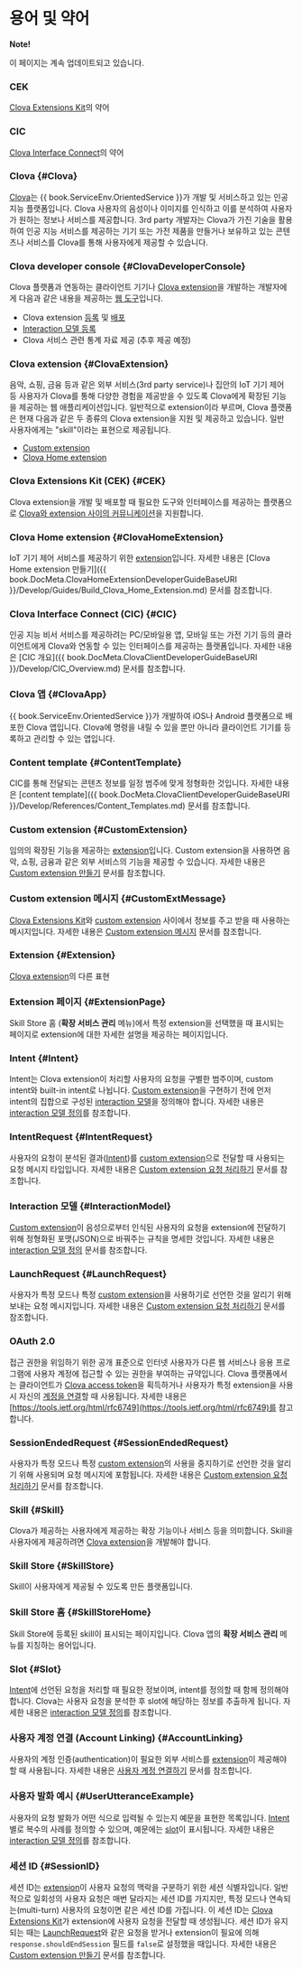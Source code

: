 <!-- Note! This content includes shared parts. Therefore, when you update this file, you should beware of synchronization. -->

<!-- Start of the shared content: Glossary -->

# 용어 및 약어

<div class="note">
  <p><strong>Note!</strong></p>
  <p>이 페이지는 계속 업데이트되고 있습니다.</p>
</div>

### CEK
[Clova Extensions Kit](#CEK)의 약어

### CIC
[Clova Interface Connect](#CIC)의 약어

### Clova {#Clova}
[Clova](https://clova.ai)는 {{ book.ServiceEnv.OrientedService }}가 개발 및 서비스하고 있는 인공지능 플랫폼입니다. Clova 사용자의 음성이나 이미지를 인식하고 이를 분석하여 사용자가 원하는 정보나 서비스를 제공합니다. 3rd party 개발자는 Clova가 가진 기술을 활용하여 인공 지능 서비스를 제공하는 기기 또는 가전 제품을 만들거나 보유하고 있는 콘텐츠나 서비스를 Clova를 통해 사용자에게 제공할 수 있습니다.

### Clova developer console {#ClovaDeveloperConsole}
Clova 플랫폼과 연동하는 클라이언트 기기나 [Clova extension](#ClovaExtension)을 개발하는 개발자에게 다음과 같은 내용을 제공하는 <a target="_blank" href="{{ book.ServiceEnv.DeveloperConsoleURI }}">웹 도구</a>입니다.
* Clova extension [등록](/DevConsole/Guides/Register_Custom_Extension.md) 및 [배포](/DevConsole/Guides/Deploy_Custom_Extension.md)
* [Interaction 모델 등록](/DevConsole/Guides/Register_Interaction_Model.md)
* Clova 서비스 관련 통계 자료 제공 (추후 제공 예정)

### Clova extension {#ClovaExtension}
음악, 쇼핑, 금융 등과 같은 외부 서비스(3rd party service)나 집안의 IoT 기기 제어 등 사용자가 Clova를 통해 다양한 경험을 제공받을 수 있도록 Clova에게 확장된 기능을 제공하는 웹 애플리케이션입니다. 일반적으로 extension이라 부르며, Clova 플랫폼은 현재 다음과 같은 두 종류의 Clova extension을 지원 및 제공하고 있습니다. 일반 사용자에게는 "skill"이라는 표현으로 제공됩니다.
* [Custom extension](#CustomExtension)
* [Clova Home extension](#ClovaHomeExtension)

### Clova Extensions Kit (CEK) {#CEK}
Clova extension을 개발 및 배포할 때 필요한 도구와 인터페이스를 제공하는 플랫폼으로 [Clova와 extension 사이의 커뮤니케이션](/Develop/CEK_Overview.md)을 지원합니다.

### Clova Home extension {#ClovaHomeExtension}
IoT 기기 제어 서비스를 제공하기 위한 [extension](#ClovaExtension)입니다. 자세한 내용은 [Clova Home extension 만들기]({{ book.DocMeta.ClovaHomeExtensionDeveloperGuideBaseURI }}/Develop/Guides/Build_Clova_Home_Extension.md) 문서를 참조합니다.

### Clova Interface Connect (CIC) {#CIC}
인공 지능 비서 서비스를 제공하려는 PC/모바일용 앱, 모바일 또는 가전 기기 등의 클라이언트에게 Clova와 연동할 수 있는 인터페이스를 제공하는 플랫폼입니다. 자세한 내용은 [CIC 개요]({{ book.DocMeta.ClovaClientDeveloperGuideBaseURI }}/Develop/CIC_Overview.md) 문서를 참조합니다.

### Clova 앱 {#ClovaApp}

{{ book.ServiceEnv.OrientedService }}가 개발하여 iOS나 Android 플랫폼으로 배포한 Clova 앱입니다. Clova에 명령을 내릴 수 있을 뿐만 아니라 클라이언트 기기를 등록하고 관리할 수 있는 앱입니다.

### Content template {#ContentTemplate}
CIC를 통해 전달되는 콘텐츠 정보를 일정 범주에 맞게 정형화한 것입니다. 자세한 내용은 [content template]({{ book.DocMeta.ClovaClientDeveloperGuideBaseURI }}/Develop/References/Content_Templates.md) 문서를 참조합니다.

### Custom extension {#CustomExtension}
임의의 확장된 기능을 제공하는 [extension](#ClovaExtension)입니다. Custom extension을 사용하면 음악, 쇼핑, 금융과 같은 외부 서비스의 기능을 제공할 수 있습니다. 자세한 내용은 [Custom extension 만들기](/Develop/Guides/Build_Custom_Extension.md) 문서를 참조합니다.

### Custom extension 메시지 {#CustomExtMessage}
[Clova Extensions Kit](#CEK)와 [custom extension](#CustomExtension) 사이에서 정보를 주고 받을 때 사용하는 메시지입니다. 자세한 내용은 [Custom extension 메시지](/Develop/References/CEK_API.md#CustomExtMessage) 문서를 참조합니다.

### Extension {#Extension}
[Clova extension](#ClovaExtension)의 다른 표현

### Extension 페이지 {#ExtensionPage}

Skill Store 홈 (**확장 서비스 관리** 메뉴)에서 특정 extension을 선택했을 때 표시되는 페이지로 extension에 대한 자세한 설명을 제공하는 페이지입니다.

### Intent {#Intent}
Intent는 Clova extension이 처리할 사용자의 요청을 구별한 범주이며, custom intent와 built-in intent로 나뉩니다. [Custom extension](#CustomExtension)을 구현하기 전에 먼저 intent의 집합으로 구성된 [interaction 모델](#InteractionModel)을 정의해야 합니다. 자세한 내용은 [interaction 모델 정의](/Design/Design_Custom_Extension.md#DefineInteractionModel)를 참조합니다.

### IntentRequest {#IntentRequest}

사용자의 요청이 분석된 결과([Intent](#Intent))를 [custom extension](#CustomExtension)으로 전달할 때 사용되는 요청 메시지 타입입니다. 자세한 내용은 [Custom extension 요청 처리하기](/Develop/Guides/Build_Custom_Extension.md#HandleCustomExtensionRequest) 문서를 참조합니다.

### Interaction 모델 {#InteractionModel}
[Custom extension](#CustomExtension)이 음성으로부터 인식된 사용자의 요청을 extension에 전달하기 위해 정형화된 포맷(JSON)으로 바꿔주는 규칙을 명세한 것입니다. 자세한 내용은 [interaction 모델 정의](/Design/Design_Custom_Extension.md#DefineInteractionModel) 문서를 참조합니다.

### LaunchRequest {#LaunchRequest}
사용자가 특정 모드나 특정 [custom extension](#CustomExtension)을 사용하기로 선언한 것을 알리기 위해 보내는 요청 메시지입니다. 자세한 내용은 [Custom extension 요청 처리하기](/Develop/Guides/Build_Custom_Extension.md#HandleCustomExtensionRequest) 문서를 참조합니다.

### OAuth 2.0
접근 권한을 위임하기 위한 공개 표준으로 인터넷 사용자가 다른 웹 서비스나 응용 프로그램에 사용자 계정에 접근할 수 있는 권한을 부여하는 규약입니다. Clova 플랫폼에서는 클라이언트가 [Clova access token](#ClovaAccessToken)을 획득하거나 사용자가 특정 extension을 사용 시 자신의 [계정을 연결](/Develop/Guides/Link_User_Account.md)할 때 사용됩니다. 자세한 내용은 [https://tools.ietf.org/html/rfc6749](https://tools.ietf.org/html/rfc6749)를 참고합니다.

### SessionEndedRequest {#SessionEndedRequest}
사용자가 특정 모드나 특정 [custom extension](#CustomExtension)의 사용을 중지하기로 선언한 것을 알리기 위해 사용되며 요청 메시지에 포함됩니다. 자세한 내용은 [Custom extension 요청 처리하기](/Develop/Guides/Build_Custom_Extension.md#HandleCustomExtensionRequest) 문서를 참조합니다.

### Skill {#Skill}

Clova가 제공하는 사용자에게 제공하는 확장 기능이나 서비스 등을 의미합니다. Skill을 사용자에게 제공하려면 [Clova extension](#ClovaExtension)을 개발해야 합니다.

### Skill Store {#SkillStore}

Skill이 사용자에게 제공될 수 있도록 만든 플랫폼입니다.

### Skill Store 홈 {#SkillStoreHome}

Skill Store에 등록된 skill이 표시되는 페이지입니다. Clova 앱의 **확장 서비스 관리** 메뉴를 지칭하는 용어입니다.

### Slot {#Slot}
[Intent](#Intent)에 선언된 요청을 처리할 때 필요한 정보이며, intent를 정의할 때 함께 정의해야 합니다. Clova는 사용자 요청을 분석한 후 slot에 해당하는 정보를 추출하게 됩니다. 자세한 내용은 [interaction 모델 정의](/Design/Design_Custom_Extension.md#DefineInteractionModel)를 참조합니다.

### 사용자 계정 연결 (Account Linking) {#AccountLinking}
사용자의 계정 인증(authentication)이 필요한 외부 서비스를 [extension](#ClovaExtension)이 제공해야 할 때 사용됩니다. 자세한 내용은 [사용자 계정 연결하기](/Develop/Guides/Link_User_Account.md) 문서를 참조합니다.

### 사용자 발화 예시 {#UserUtteranceExample}

사용자의 요청 발화가 어떤 식으로 입력될 수 있는지 예문을 표현한 목록입니다. [Intent](#Intent)별로 복수의 사례를 정의할 수 있으며, 예문에는 [slot](#Slot)이 표시됩니다. 자세한 내용은 [interaction 모델 정의](/Design/Design_Custom_Extension.md#DefineInteractionModel)를 참조합니다.

### 세션 ID {#SessionID}
세션 ID는 [extension](#ClovaExtension)이 사용자 요청의 맥락을 구분하기 위한 세션 식별자입니다. 일반적으로 일회성의 사용자 요청은 매번 달라지는 세션 ID를 가지지만, 특정 모드나 연속되는(multi-turn) 사용자의 요청이면 같은 세션 ID를 가집니다. 이 세션 ID는 [Clova Extensions Kit](#CEK)가 extension에 사용자 요청을 전달할 때 생성됩니다. 세션 ID가 유지되는 때는 [LaunchRequest](#LaunchRequest)와 같은 요청을 받거나 extension이 필요에 의해 `response.shouldEndSession` 필드를 `false`로 설정했을 때입니다. 자세한 내용은 [Custom extension 만들기](/Develop/Guides/Build_Custom_Extension.md) 문서를 참조합니다.

<!-- End of the shared content -->
